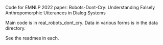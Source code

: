 Code for EMNLP 2022 paper:
Robots-Dont-Cry: Understanding Falsely Anthropomorphic Utterances in Dialog Systems

Main code is in real_robots_dont_cry.
Data in various forms is in the data directory.

See the readmes in each.
